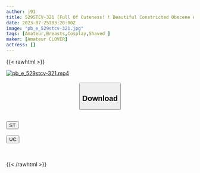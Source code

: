 ```yaml
---
author: j91
title: 529STCV-321 [Full Of Cuteness! ! Beautiful Constricted Obscene Ass Nursing JD And Halo Sexual Intercourse] Nursing Student With A Lewd Body That Makes You Want To Hug Her Unconsciously Sucks Her Uncle For Her Life And Has Raw Sex♪ ! Sheer Pitanascos Play Also Shoots 3 Ants! ! ! [\\ ♯ Hana ♯ 20 Years Old ♯ Nursing Student ♯ 007]
date: 2023-07-25T03:20:00Z
image: "pb_e_529stcv-321.jpg"
tags: [Amateur,Breasts,Cosplay,Shaved ]
maker: [Amateur CLOVER]
actress: []
---
```



{{< rawhtml >}}

<div class="video" data-videoid="ggl9MQoRAlcqr2A">
    <a href="javascript:;">
        <img src="https://my.j91.asia/posts/pb_e_529stcv-321/pb_e_529stcv-321.jpg" width="WIDTH" height="HEIGHT" alt="pb_e_529stcv-321.mp4" loading="lazy">
    </a>
</div>

<script type="text/javascript" src="https://j91.asia/asset/on-demand-st.js"></script>

<br>
  <link rel="stylesheet" href="https://j91.asia/asset/bs5.css">
  
  <center>
  <button class="btn btn-primary" type="button" data-bs-toggle="collapse" data-bs-target=".multi-collapse" aria-expanded="false" aria-controls="multiCollapseExample1 multiCollapseExample2"><h2>Download</h2></button></center>
</p>
<div class="row">
  <div class="col">
    <div class="collapse multi-collapse" id="multiCollapseExample1">
      <div class="card card-body">
	      	      <br>
<div class="buttons">  
<a href="https://streamtape.to/v/ggl9MQoRAlcqr2A"><button class="btn-hover color-3"><i class="fa fa-download"></i> ST</button></a></div>
    </div>
  </div>
</div>
  <div class="col">
    <div class="collapse multi-collapse" id="multiCollapseExample2">
      <div class="card card-body">
	      <br>
<div class="buttons">
    <a href="https://userscloud.com/mscebazuo52j"><button class="btn-hover color-9"><i class="fa fa-download"></i> UC</button></a></div>
<br><br>
      </div>
    </div>
  </div>
</div>

{{< /rawhtml >}}
